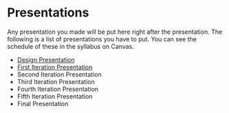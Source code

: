 # Presentations

Any presentation you made will be put here right after the presentation. The following is a list of presentations you have to put. You can see the schedule of these in the syllabus on Canvas.

- [Design Presentation](https://github.com/ChanRathke/PortfolioSentinel/blob/master/Presentations/DesignDay.pdf)
- [First Iteration Presentation](https://github.com/ChanRathke/PortfolioSentinel/blob/master/Presentations/IterationDay_1.pdf)
- Second Iteration Presentation
- Third Iteration Presentation
- Fourth Iteration Presentation
- Fifth Iteration Presentation
- Final Presentation
